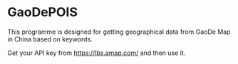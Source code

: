 # GaoDePOIS
This programme is designed for getting geographical data from GaoDe Map in China based on keywords.

Get your API key from https://lbs.amap.com/ and then use it.
